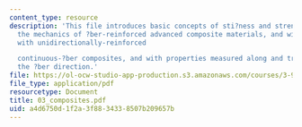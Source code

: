 ```yaml
---
content_type: resource
description: 'This file introduces basic concepts of sti?ness and strength underlying
  the mechanics of ?ber-reinforced advanced composite materials, and will deal primarily
  with unidirectionally-reinforced

  continuous-?ber composites, and with properties measured along and transverse to
  the ?ber direction.'
file: https://ol-ocw-studio-app-production.s3.amazonaws.com/courses/3-91-mechanical-behavior-of-plastics-spring-2007/a4d6750d1f2a3f8834338507b209657b_03_composites.pdf
file_type: application/pdf
resourcetype: Document
title: 03_composites.pdf
uid: a4d6750d-1f2a-3f88-3433-8507b209657b
---
```


